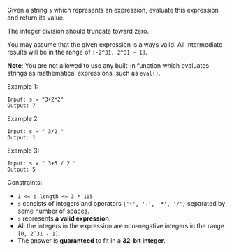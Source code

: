 Given a string `s` which represents an expression, evaluate this expression and return its value. 

The integer division should truncate toward zero.

You may assume that the given expression is always valid. All intermediate results will be in the range of `[-2^31, 2^31 - 1]`.

**Note**: You are not allowed to use any built-in function which evaluates strings as mathematical expressions, such as `eval()`.

 

Example 1:
```
Input: s = "3+2*2"
Output: 7
```
Example 2:
```
Input: s = " 3/2 "
Output: 1
```
Example 3:
```
Input: s = " 3+5 / 2 "
Output: 5
 ```

Constraints:

- `1 <= s.length <= 3 * 105`
- `s` consists of integers and operators `('+', '-', '*', '/')` separated by some number of spaces.
- `s` represents **a valid expression**.
- All the integers in the expression are non-negative integers in the range `[0, 2^31 - 1]`.
- The answer is **guaranteed** to fit in a **32-bit integer**.